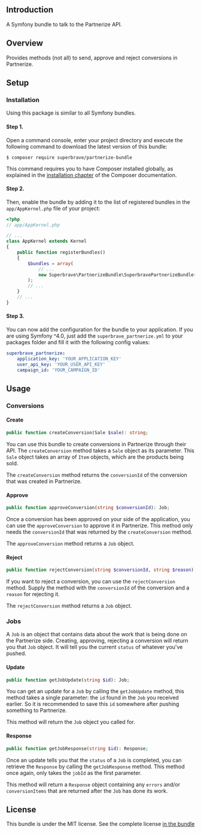 ## Introduction
A Symfony bundle to talk to the Partnerize API.

## Overview
Provides methods (not all) to send, approve and reject conversions in Partnerize.

## Setup

### Installation

Using this package is similar to all Symfony bundles.

#### Step 1.

Open a command console, enter your project directory and execute the
following command to download the latest version of this bundle:

```
$ composer require superbrave/partnerize-bundle
```

This command requires you to have Composer installed globally, as explained
in the [installation chapter](https://getcomposer.org/doc/00-intro.md)
of the Composer documentation.

#### Step 2.

Then, enable the bundle by adding it to the list of registered bundles
in the `app/AppKernel.php` file of your project:

```php
<?php
// app/AppKernel.php

// ...
class AppKernel extends Kernel
{
    public function registerBundles()
    {
        $bundles = array(
            // ...
            new Superbrave\PartnerizeBundle\SuperbravePartnerizeBundle(),
        );
        // ...
    }
    // ...
}
```

#### Step 3.

You can now add the configuration for the bundle to your application.
If you are using Symfony ^4.0, just add the `superbrave_partnerize.yml` to your
packages folder and fill it with the following config values:
```yaml
superbrave_partnerize:
    application_key: 'YOUR_APPLICATION_KEY'
    user_api_key: 'YOUR_USER_API_KEY'
    campaign_id: 'YOUR_CAMPAIGN_ID'
```

## Usage

### Conversions

#### Create

```php
public function createConversion(Sale $sale): string;
```

You can use this bundle to create conversions in Partnerize through their API.
The `createConversion` method takes a `Sale` object as its parameter.
This `Sale` object takes an array of `Item` objects, which are the products being sold.

The `createConversion` method returns the `conversionId` of the conversion that was created in Partnerize.

#### Approve

```php
public function approveConversion(string $conversionId): Job;
```

Once a conversion has been approved on your side of the application,
you can use the `approveConversion` to approve it in Partnerize.
This method only needs the `conversionId` that was returned by the `createConversion` method.

The `approveConversion` method returns a `Job` object.

#### Reject

```php
public function rejectConversion(string $conversionId, string $reason): Job;
```
If you want to reject a conversion, you can use the `rejectConversion` method.
Supply the method with the `conversionId` of the conversion and a `reason` for rejecting it.

The `rejectConversion` method returns a `Job` object.

### Jobs

A `Job` is an object that contains data about the work that is being done on the Partnerize side.
Creating, approving, rejecting a conversion will return you that `Job` object.
It will tell you the current `status` of whatever you've pushed.

#### Update

```php
public function getJobUpdate(string $id): Job;
```
You can get an update for a `Job` by calling the `getJobUpdate` method,
this method takes a single parameter: the `id` found in the `Job` you received earlier.
So it is recommended to save this `id` somewhere after pushing something to Partnerize.

This method will return the `Job` object you called for.

#### Response

```php
public function getJobResponse(string $id): Response;
```
Once an update tells you that the `status` of a `Job` is completed, you can retrieve the `Response`
by calling the `getJobResponse` method. This method once again, only takes the `jobId` as the first parameter.

This method will return a `Response` object containing any `errors` and/or `conversionItems` that are
returned after the `Job` has done its work.

## License

This bundle is under the MIT license. See the complete license [in the bundle](LICENSE)

